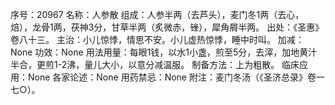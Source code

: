 序号：20967
名称：人参散
组成：人参半两（去芦头），麦门冬1两（去心，焙），龙骨1两，茯神3分，甘草半两（炙微赤，锉），犀角屑半两。
出处：《圣惠》卷八十三。
主治：小儿惊悸，情思不安。小儿虚热惊悸，睡中时叫。
加减：None
功效：None
用法用量：每眼1钱，以水1小盏，煎至5分，去滓，加地黄汁半合，更煎1-2沸，量儿大小，以意分减温服。
制备方法：上为粗散。
临床应用：None
各家论述：None
用药禁忌：None
附注：麦门冬汤（《圣济总录》卷一七○）。
